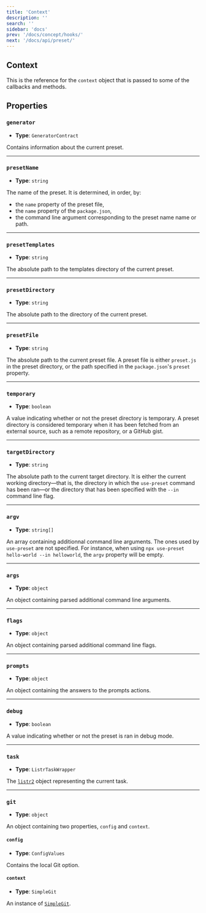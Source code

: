 ```yaml
---
title: 'Context'
description: ''
search: ''
sidebar: 'docs'
prev: '/docs/concept/hooks/'
next: '/docs/api/preset/'
---
```


## Context

This is the reference for the `context` object that is passed to some of the callbacks and methods.

## Properties

### `generator`

- **Type**: `GeneratorContract`

Contains information about the current preset.

---

### `presetName`

- **Type**: `string`

The name of the preset. It is determined, in order, by:

- the `name` property of the preset file,
- the `name` property of the `package.json`,
- the command line argument corresponding to the preset name name or path.

---

### `presetTemplates`

- **Type**: `string`

The absolute path to the templates directory of the current preset.

---

### `presetDirectory`

- **Type**: `string`

The absolute path to the directory of the current preset.

---

### `presetFile`

- **Type**: `string`

The absolute path to the current preset file. A preset file is either `preset.js` in the preset directory, or the path specified in the `package.json`'s `preset` property.

---

### `temporary`

- **Type**: `boolean`

A value indicating whether or not the preset directory is temporary. A preset directory is considered temporary when it has been fetched from an external source, such as a remote repository, or a GitHub gist.

---

### `targetDirectory`

- **Type**: `string`

The absolute path to the current target directory. It is either the current working directory—that is, the directory in which the `use-preset` command has been ran—or the directory that has been specified with the `--in` command line flag.

---

### `argv`

- **Type**: `string[]`

An array containing additionnal command line arguments. The ones used by `use-preset` are not specified. For instance, when using `npx use-preset hello-world --in helloworld`, the `argv` property will be empty.

---

### `args`

- **Type**: `object`

An object containing parsed additional command line arguments.

---

### `flags`

- **Type**: `object`

An object containing parsed additional command line flags.

---

### `prompts`

- **Type**: `object`

An object containing the answers to the prompts actions.

---

### `debug`

- **Type**: `boolean`

A value indicating whether or not the preset is ran in debug mode.

---

### `task`

- **Type**: `ListrTaskWrapper`

The [`listr2`](https://github.com/cenk1cenk2/listr2/) object representing the current task.

---

### `git`

- **Type**: `object`

An object containing two properties, `config` and `context`.

#### `config`

- **Type**: `ConfigValues`

Contains the local Git option.

#### `context`

- **Type**: `SimpleGit`

An instance of [`SimpleGit`](https://github.com/steveukx/git-js).
